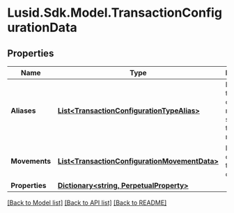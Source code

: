 # Lusid.Sdk.Model.TransactionConfigurationData

## Properties

Name | Type | Description | Notes
------------ | ------------- | ------------- | -------------
**Aliases** | [**List&lt;TransactionConfigurationTypeAlias&gt;**](TransactionConfigurationTypeAlias.md) | List of transaction codes that map to this specific transaction model | 
**Movements** | [**List&lt;TransactionConfigurationMovementData&gt;**](TransactionConfigurationMovementData.md) | Movement data for the transaction code | 
**Properties** | [**Dictionary&lt;string, PerpetualProperty&gt;**](PerpetualProperty.md) |  | [optional] 

[[Back to Model list]](../README.md#documentation-for-models) [[Back to API list]](../README.md#documentation-for-api-endpoints) [[Back to README]](../README.md)

